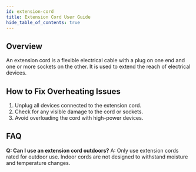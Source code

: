 ```yaml
---
id: extension-cord
title: Extension Cord User Guide
hide_table_of_contents: true
---
```


## Overview
An extension cord is a flexible electrical cable with a plug on one end and one or more sockets on the other. It is used to extend the reach of electrical devices.

## How to Fix Overheating Issues
1. Unplug all devices connected to the extension cord.
2. Check for any visible damage to the cord or sockets.
3. Avoid overloading the cord with high-power devices.

## FAQ
**Q: Can I use an extension cord outdoors?**
A: Only use extension cords rated for outdoor use. Indoor cords are not designed to withstand moisture and temperature changes.